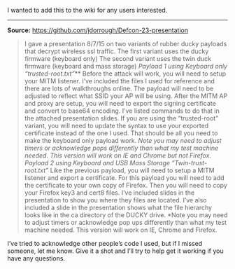 I wanted to add this to the wiki for any users interested.

***

**Source:** https://github.com/jdorrough/Defcon-23-presentation

>I gave a presentation 8/7/15 on two variants of rubber ducky payloads that decrypt wireless ssl traffic. The first variant uses the ducky firmware (keyboard only) The second variant uses the twin duck firmware (keyboard and mass storage)
*Payload 1 using Keyboard only “trusted-root.txt”*** Before the attack will work, you will need to setup your MITM listener. I’ve included the files I used for reference and there are lots of walkthroughs online. The payload will need to be adjusted to reflect what SSID your AP will be using. After the MITM AP and proxy are setup, you will need to export the signing certificate and convert to base64 encoding. I’ve listed commands to do that in the attached presentation slides. If you are using the “trusted-root” variant, you will need to update the syntax to use your exported certificate instead of the one I used. That should be all you need to make the keyboard only payload work. *Note you may need to adjust timers or acknowledge pops differently than what my test machine needed. This version will work on IE and Chrome but not Firefox.
*Payload 2 using Keyboard and USB Mass Storage “Twin-trust-root.txt”** Like the previous payload, you will need to setup a MITM listener and export a certificate. For this payload you will need to add the certificate to your own copy of Firefox. Then you will need to copy your Firefox key3 and cert8 files. I’ve included slides in the presentation to show you where they files are located. I’ve also included a slide in the presentation shows what the file hierarchy looks like in the ca directory of the DUCKY drive. *Note you may need to adjust timers or acknowledge pop ups differently than what my test machine needed. This version will work on IE, Chrome and Firefox.

I’ve tried to acknowledge other people’s code I used, but if I missed someone, let me know. Give it a shot and I’ll try to help get it working if you have any questions.